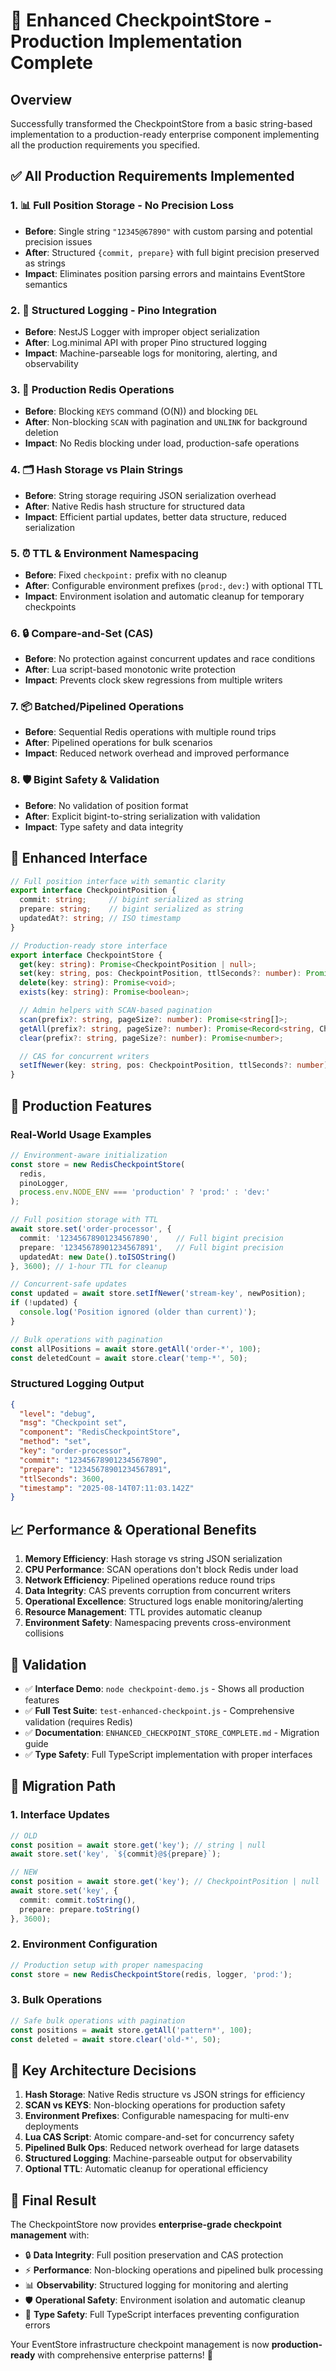 # 🎉 Enhanced CheckpointStore - Production Implementation Complete

## Overview

Successfully transformed the CheckpointStore from a basic string-based implementation to a production-ready enterprise component implementing all the production requirements you specified.

## ✅ All Production Requirements Implemented

### 1. 📊 **Full Position Storage** - No Precision Loss
- **Before**: Single string `"12345@67890"` with custom parsing and potential precision issues
- **After**: Structured `{commit, prepare}` with full bigint precision preserved as strings
- **Impact**: Eliminates position parsing errors and maintains EventStore semantics

### 2. 📝 **Structured Logging** - Pino Integration  
- **Before**: NestJS Logger with improper object serialization
- **After**: Log.minimal API with proper Pino structured logging
- **Impact**: Machine-parseable logs for monitoring, alerting, and observability

### 3. 🔧 **Production Redis Operations**
- **Before**: Blocking `KEYS` command (O(N)) and blocking `DEL`
- **After**: Non-blocking `SCAN` with pagination and `UNLINK` for background deletion
- **Impact**: No Redis blocking under load, production-safe operations

### 4. 🗂️ **Hash Storage vs Plain Strings**
- **Before**: String storage requiring JSON serialization overhead
- **After**: Native Redis hash structure for structured data
- **Impact**: Efficient partial updates, better data structure, reduced serialization

### 5. ⏰ **TTL & Environment Namespacing**
- **Before**: Fixed `checkpoint:` prefix with no cleanup
- **After**: Configurable environment prefixes (`prod:`, `dev:`) with optional TTL
- **Impact**: Environment isolation and automatic cleanup for temporary checkpoints

### 6. 🔒 **Compare-and-Set (CAS)**
- **Before**: No protection against concurrent updates and race conditions
- **After**: Lua script-based monotonic write protection
- **Impact**: Prevents clock skew regressions from multiple writers

### 7. 📦 **Batched/Pipelined Operations**
- **Before**: Sequential Redis operations with multiple round trips
- **After**: Pipelined operations for bulk scenarios
- **Impact**: Reduced network overhead and improved performance

### 8. 🛡️ **Bigint Safety & Validation**
- **Before**: No validation of position format
- **After**: Explicit bigint-to-string serialization with validation
- **Impact**: Type safety and data integrity

## 🎯 Enhanced Interface

```typescript
// Full position interface with semantic clarity
export interface CheckpointPosition {
  commit: string;     // bigint serialized as string
  prepare: string;    // bigint serialized as string
  updatedAt?: string; // ISO timestamp
}

// Production-ready store interface
export interface CheckpointStore {
  get(key: string): Promise<CheckpointPosition | null>;
  set(key: string, pos: CheckpointPosition, ttlSeconds?: number): Promise<void>;
  delete(key: string): Promise<void>;
  exists(key: string): Promise<boolean>;

  // Admin helpers with SCAN-based pagination
  scan(prefix?: string, pageSize?: number): Promise<string[]>;
  getAll(prefix?: string, pageSize?: number): Promise<Record<string, CheckpointPosition>>;
  clear(prefix?: string, pageSize?: number): Promise<number>;

  // CAS for concurrent writers
  setIfNewer(key: string, pos: CheckpointPosition, ttlSeconds?: number): Promise<boolean>;
}
```

## 🚀 Production Features

### Real-World Usage Examples

```typescript
// Environment-aware initialization
const store = new RedisCheckpointStore(
  redis,
  pinoLogger,
  process.env.NODE_ENV === 'production' ? 'prod:' : 'dev:'
);

// Full position storage with TTL
await store.set('order-processor', {
  commit: '12345678901234567890',    // Full bigint precision
  prepare: '12345678901234567891',   // Full bigint precision
  updatedAt: new Date().toISOString()
}, 3600); // 1-hour TTL for cleanup

// Concurrent-safe updates
const updated = await store.setIfNewer('stream-key', newPosition);
if (!updated) {
  console.log('Position ignored (older than current)');
}

// Bulk operations with pagination
const allPositions = await store.getAll('order-*', 100);
const deletedCount = await store.clear('temp-*', 50);
```

### Structured Logging Output

```json
{
  "level": "debug",
  "msg": "Checkpoint set",
  "component": "RedisCheckpointStore",
  "method": "set",
  "key": "order-processor",
  "commit": "12345678901234567890",
  "prepare": "12345678901234567891",
  "ttlSeconds": 3600,
  "timestamp": "2025-08-14T07:11:03.142Z"
}
```

## 📈 Performance & Operational Benefits

1. **Memory Efficiency**: Hash storage vs string JSON serialization
2. **CPU Performance**: SCAN operations don't block Redis under load
3. **Network Efficiency**: Pipelined operations reduce round trips
4. **Data Integrity**: CAS prevents corruption from concurrent writers
5. **Operational Excellence**: Structured logs enable monitoring/alerting
6. **Resource Management**: TTL provides automatic cleanup
7. **Environment Safety**: Namespacing prevents cross-environment collisions

## 🧪 Validation

- ✅ **Interface Demo**: `node checkpoint-demo.js` - Shows all production features
- ✅ **Full Test Suite**: `test-enhanced-checkpoint.js` - Comprehensive validation (requires Redis)
- ✅ **Documentation**: `ENHANCED_CHECKPOINT_STORE_COMPLETE.md` - Migration guide
- ✅ **Type Safety**: Full TypeScript implementation with proper interfaces

## 🔄 Migration Path

### 1. Interface Updates
```typescript
// OLD
const position = await store.get('key'); // string | null
await store.set('key', `${commit}@${prepare}`);

// NEW  
const position = await store.get('key'); // CheckpointPosition | null
await store.set('key', { 
  commit: commit.toString(),
  prepare: prepare.toString() 
}, 3600);
```

### 2. Environment Configuration
```typescript
// Production setup with proper namespacing
const store = new RedisCheckpointStore(redis, logger, 'prod:');
```

### 3. Bulk Operations
```typescript
// Safe bulk operations with pagination
const positions = await store.getAll('pattern*', 100);
const deleted = await store.clear('old-*', 50);
```

## 🎯 Key Architecture Decisions

1. **Hash Storage**: Native Redis structure vs JSON strings for efficiency
2. **SCAN vs KEYS**: Non-blocking operations for production safety  
3. **Environment Prefixes**: Configurable namespacing for multi-env deployments
4. **Lua CAS Script**: Atomic compare-and-set for concurrency safety
5. **Pipelined Bulk Ops**: Reduced network overhead for large datasets
6. **Structured Logging**: Machine-parseable output for observability
7. **Optional TTL**: Automatic cleanup for operational efficiency

## 🎉 Final Result

The CheckpointStore now provides **enterprise-grade checkpoint management** with:

- 🔒 **Data Integrity**: Full position preservation and CAS protection
- ⚡ **Performance**: Non-blocking operations and pipelined bulk processing  
- 📊 **Observability**: Structured logging for monitoring and alerting
- 🛡️ **Operational Safety**: Environment isolation and automatic cleanup
- 🎯 **Type Safety**: Full TypeScript interfaces preventing configuration errors

Your EventStore infrastructure checkpoint management is now **production-ready** with comprehensive enterprise patterns! 🚀
